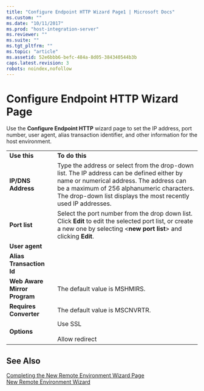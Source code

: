 ```yaml
---
title: "Configure Endpoint HTTP Wizard Page1 | Microsoft Docs"
ms.custom: ""
ms.date: "10/11/2017"
ms.prod: "host-integration-server"
ms.reviewer: ""
ms.suite: ""
ms.tgt_pltfrm: ""
ms.topic: "article"
ms.assetid: 52e6bbb6-befc-484a-8d05-384340544b3b
caps.latest.revision: 3
robots: noindex,nofollow
---
```

# Configure Endpoint HTTP Wizard Page
Use the **Configure Endpoint HTTP** wizard page to set the IP address, port number, user agent, alias transaction identifier, and other information for the host environment.  
  
|||  
|-|-|  
|**Use this**|**To do this**|  
|**IP/DNS Address**|Type the address or select from the drop-down list. The IP address can be defined either by name or numerical address. The address can be a maximum of 256 alphanumeric characters. The drop-down list displays the most recently used IP addresses.|  
|**Port list**|Select the port number from the drop down list. Click **Edit** to edit the selected port list, or create a new one by selecting \<**new port list**> and clicking **Edit**.|  
|**User agent**||  
|**Alias Transaction Id**||  
|**Web Aware Mirror Program**|The default value is MSHMIRS.|  
|**Requires Converter**|The default value is MSCNVRTR.|  
|**Options**|Use SSL<br /><br /> Allow redirect|  
  
## See Also  
 [Completing the New Remote Environment Wizard Page](../core/completing-the-new-remote-environment-wizard-page.md)   
 [New Remote Environment Wizard](../core/new-remote-environment-wizard.md)